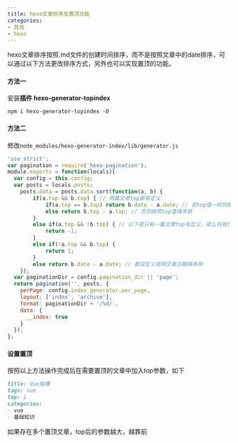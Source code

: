 ```yaml
---
title: hexo文章排序及置顶功能
categories: 
- 其他
- hexo
---
```


hexo文章排序按照.md文件的创建时间排序，而不是按照文章中的date排序，可以通过以下方法更改排序方式，另外也可以实现置顶的功能。

#### 方法一

安装**插件 hexo-generator-topindex**

`npm i hexo-generator-topindex -D`

#### 方法二

修改`node_modules/hexo-generator-index/lib/generator.js`

```js
'use strict';
var pagination = require('hexo-pagination');
module.exports = function(locals){
  var config = this.config;
  var posts = locals.posts;
    posts.data = posts.data.sort(function(a, b) {
        if(a.top && b.top) { // 两篇文章top都有定义
            if(a.top == b.top) return b.date - a.date; // 若top值一样则按照文章日期降序排
            else return b.top - a.top; // 否则按照top值降序排
        }
        else if(a.top && !b.top) { // 以下是只有一篇文章top有定义，那么将有top的排在前面
            return -1;
        }
        else if(!a.top && b.top) {
            return 1;
        }
        else return b.date - a.date; // 都没定义按照文章日期降序排
    });
  var paginationDir = config.pagination_dir || 'page';
  return pagination('', posts, {
    perPage: config.index_generator.per_page,
    layout: ['index', 'archive'],
    format: paginationDir + '/%d/',
    data: {
      __index: true
    }
  });
};
```

#### 设置置顶

按照以上方法操作完成后在需要置顶的文章中加入top参数，如下

```markdown
title: Vue插槽
tags: vue
top: 1
categories: 
- vue
- 基础知识
```

如果存在多个置顶文章，top后的参数越大，越靠前